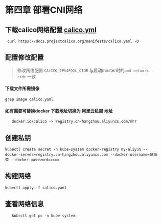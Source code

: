 # 第四章 部署CNI网络

## 下载calico网络配置 [calico.yml](./file/calico.yml)

```shell
 curl https://docs.projectcalico.org/manifests/calico.yaml -O
```

## 配置修改配置

>  修改网络配置 `CALICO_IPV4POOL_CIDR` 与启动master时的`pod-network-cidr` 一致

#### 下载文件所需镜像

```shell
grep image calico.yaml 
```

#### 如有需要可替换docker 下载地址切换为 阿里云私服 地址

```
   docker.io/calico -> registry.cn-hangzhou.aliyuncs.com/mhr
```

## 创建私钥

```shell
kubectl create secret -n kube-system docker-registry my-aliyun --docker-server=registry.cn-hangzhou.aliyuncs.com --docker-username=马海荣 --docker-password=xxxx
```

## 构建网络

```shell
kubectl apply -f calico.yaml
```

## 查看网络信息

```shell
   kubectl get po -n kube-system
```
